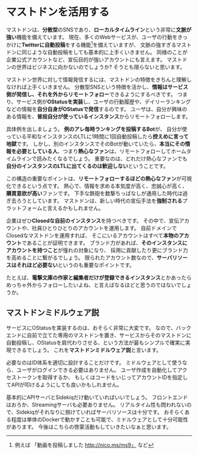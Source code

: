 # マストドンを活用する

マストドンは、**分散型**のSNSであり、**ローカルタイムライン**という非常に**文脈が強い**機能を備えています。
現在、多くのWebサービスが、ユーザの行動をきっかけに**Twitterに自動投稿**をする機能[^1]を備えていますが、
文脈の強すぎるマストドンに同じような自動投稿をしても基本的に上手くいきません。
同様のことが企業公式アカウントなど、宣伝目的が強いアカウントにも言えます。
マストドンの世界はビジネスに向かないのでしょうか?
そうとも限らないと思います。

マストドン世界に対して情報発信するには、マストドンの特徴をきちんと理解しなければ上手くいきません。
分散型SNSという特徴を活かし、**情報はサービス側が発信し、それを外からリモートフォロー**できるようにするべきです。
つまり、サービス側が**OStatusを実装**し、ユーザの行動履歴や、デイリーランキングなどの情報を**自分自身がOStatusで発信**するのです。
ユーザは、自分が興味のある情報を、**普段自分が使っているインスタンス**からリモートフォローします。

具体例を出しましょう。
**例のアレ毎時ランキングを投稿するBot**が、
自分が使っている平和なインスタンスのLTLに1時間に1回自動投稿したら**控えめに言って地獄**です。
しかし、別のインスタンスでそのBotが動いていたら、**本当にその情報を必要としている人**、つまり**熱心なファン**は、リモートフォローしてホームタイムラインで読みたくなるでしょう。
重要なのは、どれだけ熱心なファンでも**自分のインスタンスのLTLに出てくるのは歓迎しない**ということです。

この構造の重要なポイントは、**リモートフォローするほどの熱心なファン**が可視化できるという点です。
熱心で、情報を求める本気度が高く、忠誠心が高く、**購買意欲が高い**ファンです。
下手な鉄砲を数撃ちっぱなしが通用した時代は過ぎ去ろうとしています。
マストドンは、新しい時代の宣伝手法を**強制される**プラットフォームと言えるかもしれません。

企業はぜひ**Closedな自前のインスタンス**を持つべきです。
その中で、宣伝アカウントや、社員ひとりひとりのアカウントを運用します。
自前ドメインでClosedなマストドンを運用すれば、
そこにいるアカウントはすべて**本物のアカウント**であることが証明できます。
ブランド力があれば、**そのインスタンスにアカウントを持つこと**が憧れの対象になり、
採用に貢献したり更にブランド力を高めることに繋がるでしょう。
限られたアカウント数なので、**サーバリソースはそれほど必要ない**というのも重要なポイントです。

たとえば、**電撃文庫の作家と編集者だけが登録できるインスタンス**とかあったらめっちゃ外からフォローしたいよね、と言えばなるほどと思うのではないでしょうか。

## マストドンミドルウェア説

サービスにOStatusを実装するのは、おそらく非常に大変です。
なので、バックエンドに自前で立てた専用のマストドンを置き、サービスからそのマストドンに自動投稿し、OStatusを肩代わりさせる、という方法が最もシンプルで確実に実現できるでしょう。
これを**マストドンミドルウェア説**と言います。

必要なのはID体系を適切に設計することだけです。
ミドルウェアとして使うなら、ユーザがログインできる必要はありません。
ユーザ作成を自動化してアクセストークンを取得するか、
もしくはコードをいじってアカウントIDを指定してAPIが叩けるようにしても良いかもしれません。

基本的にAPIサーバとSidekiqだけ動いていればいいでしょう。
フロントエンドはおろか、Streamingサーバも必要ありません。
リアルタイム性も問われないので、Sidekiqがそれなりに捌けていればサーバリソースは十分です。
おそらくある程度は単体のDockerで動かすことも可能で、ミドルウェアとして十分可能性があります。
今後はこちらの啓蒙活動もしていきたいなぁと思います。

[^1]: 例えば 「動画を投稿しました http://nico.ms/ms9」 など
